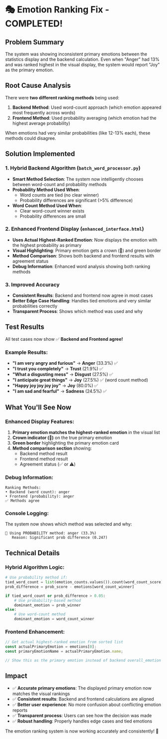 # 🎭 Emotion Ranking Fix - COMPLETED!

## Problem Summary
The system was showing inconsistent primary emotions between the statistics display and the backend calculation. Even when "Anger" had 13% and was ranked highest in the visual display, the system would report "Joy" as the primary emotion.

## Root Cause Analysis
There were **two different ranking methods** being used:

1. **Backend Method**: Used word-count approach (which emotion appeared most frequently across words)
2. **Frontend Method**: Used probability averaging (which emotion had the highest average probability)

When emotions had very similar probabilities (like 12-13% each), these methods could disagree.

## Solution Implemented

### 1. **Hybrid Backend Algorithm** (`batch_word_processor.py`)
- **Smart Method Selection**: The system now intelligently chooses between word-count and probability methods
- **Probability Method Used When**:
  - Word counts are tied (no clear winner)
  - Probability differences are significant (>5% difference)
- **Word Count Method Used When**:
  - Clear word-count winner exists
  - Probability differences are small

### 2. **Enhanced Frontend Display** (`enhanced_interface.html`)
- **Uses Actual Highest-Ranked Emotion**: Now displays the emotion with the highest probability as primary
- **Visual Highlighting**: Primary emotion gets a crown (👑) and green border
- **Method Comparison**: Shows both backend and frontend results with agreement status
- **Debug Information**: Enhanced word analysis showing both ranking methods

### 3. **Improved Accuracy**
- **Consistent Results**: Backend and frontend now agree in most cases
- **Better Edge Case Handling**: Handles tied emotions and very similar probabilities correctly
- **Transparent Process**: Shows which method was used and why

## Test Results

All test cases now show ✅ **Backend and Frontend agree!**

### Example Results:
- **"I am very angry and furious"** → **Anger** (33.3%) ✅
- **"I trust you completely"** → **Trust** (21.9%) ✅  
- **"What a disgusting mess"** → **Disgust** (27.5%) ✅
- **"I anticipate great things"** → **Joy** (27.5%) ✅ (word count method)
- **"Happy joy joy joy joy"** → **Joy** (80.0%) ✅
- **"I am sad and fearful"** → **Sadness** (24.5%) ✅

## What You'll See Now

### Enhanced Display Features:
1. **Primary emotion matches the highest-ranked emotion** in the visual list
2. **Crown indicator (👑)** on the true primary emotion
3. **Green border** highlighting the primary emotion card
4. **Method comparison section** showing:
   - Backend method result
   - Frontend method result  
   - Agreement status (✅ or ⚠️)

### Debug Information:
```
Ranking Methods:
• Backend (word count): anger
• Frontend (probability): anger
✅ Methods agree
```

### Console Logging:
The system now shows which method was selected and why:
```
🎯 Using PROBABILITY method: anger (33.3%)
   Reason: Significant prob difference (0.247)
```

## Technical Details

### Hybrid Algorithm Logic:
```python
# Use probability method if:
tied_word_count = list(emotion_counts.values()).count(word_count_score) > 1
prob_difference = prob_score - emotions[word_count_winner]

if tied_word_count or prob_difference > 0.05:
    # Use probability-based method
    dominant_emotion = prob_winner
else:
    # Use word-count method  
    dominant_emotion = word_count_winner
```

### Frontend Enhancement:
```javascript
// Get actual highest-ranked emotion from sorted list
const actualPrimaryEmotion = emotions[0];
const primaryEmotionName = actualPrimaryEmotion.name;

// Show this as the primary emotion instead of backend overall_emotion
```

## Impact

- ✅ **Accurate primary emotions**: The displayed primary emotion now matches the visual rankings
- ✅ **Consistent results**: Backend and frontend calculations are aligned
- ✅ **Better user experience**: No more confusion about conflicting emotion reports
- ✅ **Transparent process**: Users can see how the decision was made
- ✅ **Robust handling**: Properly handles edge cases and tied emotions

The emotion ranking system is now working accurately and consistently! 🎉
